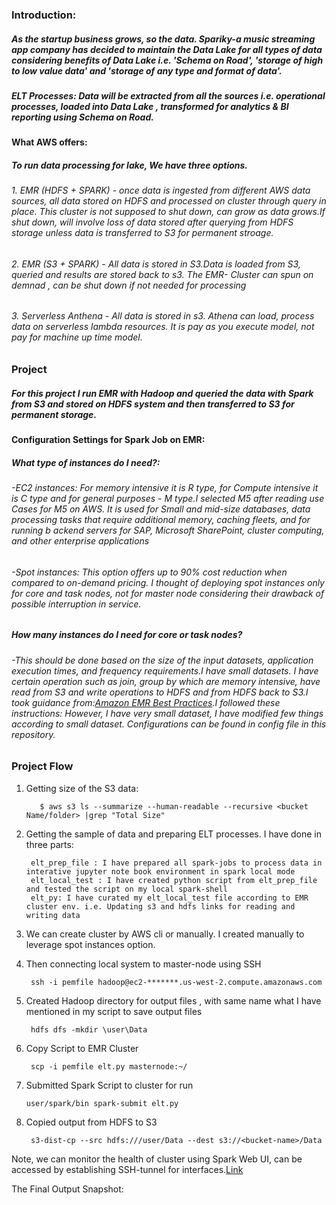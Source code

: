 ### Introduction: 
##### As the startup business grows, so the data. Spariky-a music streaming app company has decided to maintain the Data Lake for all types of data considering benefits of Data Lake i.e. 'Schema on Road', 'storage of high to low value data'  and  'storage of any type and format of data'. 

##### ELT Processes: Data will be extracted from all the sources i.e. operational processes, loaded into Data Lake , transformed for analytics & BI reporting using Schema on Road.

#### What AWS offers:
##### To run data processing for lake, We have three options.
###### 1. EMR (HDFS + SPARK) - once data is ingested from different AWS data sources, all data stored on HDFS and processed on cluster through query in place. This cluster is not supposed to shut down, can grow as data grows.If shut down,  will involve loss of data stored after querying from HDFS storage unless data is transferred to S3 for permanent stroage.
###### 2. EMR (S3 + SPARK) - All data is stored in S3.Data is loaded from S3, queried and results are stored back to s3. The EMR- Cluster can spun on demnad , can be shut down if not needed for processing
###### 3. Serverless Anthena - All data is stored in s3. Athena can load, process data on serverless lambda resources. It is pay as you execute model, not pay for machine up time model.

### Project
##### For this project I run EMR with Hadoop and queried the data with Spark from S3 and stored on HDFS system and then transferred to S3 for permanent storage.

#### Configuration Settings for Spark Job on EMR:
##### What type of instances do I need?:
###### -EC2 instances: For memory intensive it is R type, for Compute intensive it is C type and for general purposes - M type.I selected M5 after reading use Cases for M5 on AWS. It is used for Small and mid-size databases, data processing tasks that require additional memory, caching fleets, and for running b  ackend servers for SAP, Microsoft SharePoint, cluster computing, and other enterprise applications
###### -Spot instances: This option offers up to 90% cost reduction when compared to on-demand pricing. I thought of deploying spot instances only for core and task nodes, not for master node considering their drawback of possible interruption in service.
##### How many instances do I need for core or task nodes?
###### -This should be done based on the size of the input datasets, application execution times, and frequency requirements.I have small datasets. I have certain operation such as join, group by which are memory intensive, have read from S3 and write operations to HDFS and from HDFS back to S3.I took guidance from:[Amazon EMR Best Practices](https://aws.amazon.com/blogs/big-data/best-practices-for-successfully-managing-memory-for-apache-spark-applications-on-amazon-emr/).I followed these instructions: However, I have very small dataset, I have modified few things according to small dataset. Configurations can be found in config file in this repository.

### Project Flow

1. Getting size of the S3 data:
          
          $ aws s3 ls --summarize --human-readable --recursive <bucket Name/folder> |grep "Total Size"

2.  Getting the sample of data and preparing ELT processes. I have done in three parts:
         
         elt_prep_file : I have prepared all spark-jobs to process data in interative jupyter note book environment in spark local mode
         elt_local_test : I have created python script from elt_prep_file and tested the script on my local spark-shell
         elt_py: I have curated my elt_local_test file according to EMR cluster env. i.e. Updating s3 and hdfs links for reading and writing data
         
 3. We can create cluster by AWS cli or manually. I created manually to leverage spot instances option.
 4. Then connecting local system to master-node using SSH
     
         ssh -i pemfile hadoop@ec2-*******.us-west-2.compute.amazonaws.com
 5. Created Hadoop directory for output files , with same name what I have mentioned in my script to save output files
         
         hdfs dfs -mkdir \user\Data
 6. Copy Script to EMR Cluster
        
         scp -i pemfile elt.py masternode:~/
 7. Submitted Spark Script to cluster for run
      
        user/spark/bin spark-submit elt.py
 8. Copied output from HDFS to S3
         
         s3-dist-cp --src hdfs:///user/Data --dest s3://<bucket-name>/Data
  
  Note, we can monitor the health of cluster using Spark Web UI, can be accessed by establishing SSH-tunnel for interfaces.[Link](https://medium.com/@mht.amul/running-sparkui-on-amazon-emr-4b7b5b8f64e)
  
  The Final Output Snapshot:
  






